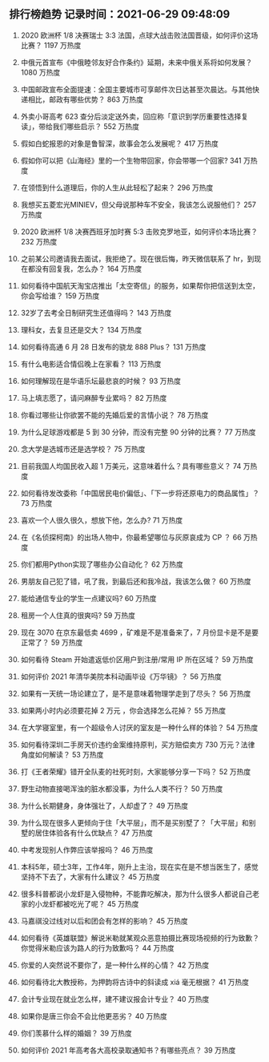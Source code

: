 
## 排行榜趋势 记录时间：2021-06-29 09:48:09
  
  1. 2020 欧洲杯 1/8 决赛瑞士 3:3 法国，点球大战击败法国晋级，如何评价这场比赛？ 1197 万热度
    
  2. 中俄元首宣布《中俄睦邻友好合作条约》延期，未来中俄关系将如何发展？ 1080 万热度
    
  3. 中国邮政宣布全面提速：全国主要城市可享邮件次日达甚至次晨达。与其他快递相比，邮政有哪些优势？ 863 万热度
    
  4. 外卖小哥高考 623 查分后淡定送外卖，回应称「意识到学历重要性选择复读」，带给我们哪些启示？ 552 万热度
    
  5. 假如白蛇报恩的对象是鲁智深，故事会怎么发展呢？ 417 万热度
    
  6. 假如你可以把《山海经》里的一个生物带回家，你会带哪一个回家? 341 万热度
    
  7. 在领悟到什么道理后，你的人生从此轻松了起来？ 296 万热度
    
  8. 我想买五菱宏光MINIEV，但父母说那种车不安全，我该怎么说服他们？ 257 万热度
    
  9. 2020 欧洲杯 1/8 决赛西班牙加时赛 5:3 击败克罗地亚，如何评价本场比赛？ 232 万热度
    
  10. 之前某公司邀请我去面试，我拒绝了。现在很后悔，昨天微信联系了 hr，到现在都没有回复我，怎么办？ 164 万热度
    
  11. 如何看待中国航天淘宝店推出「太空寄信」的服务，如果帮你把信送到太空，你会写给谁？ 159 万热度
    
  12. 32岁了去考全日制研究生还值得吗？ 143 万热度
    
  13. 理科女，去复旦还是交大？ 134 万热度
    
  14. 如何看待高通 6 月 28 日发布的骁龙 888 Plus？ 131 万热度
    
  15. 有什么电影适合情侣晚上在家看？ 113 万热度
    
  16. 如何理解现在是华语乐坛最悲哀的时候？ 93 万热度
    
  17. 马上填志愿了，请问麻醉专业累吗？ 82 万热度
    
  18. 你看过哪些让你欲罢不能的先婚后爱的言情小说？ 78 万热度
    
  19. 为什么足球游戏都是 5 到 30 分钟，而没有完整 90 分钟的比赛？ 77 万热度
    
  20. 念大学是选城市还是选学校？ 75 万热度
    
  21. 目前我国人均国民收入超 1 万美元，这意味着什么？具有哪些意义？ 74 万热度
    
  22. 如何看待发改委称「中国居民电价偏低」、「下一步将还原电力的商品属性」？ 73 万热度
    
  23. 喜欢一个人很久很久，想放下他，怎么办? 71 万热度
    
  24. 在《名侦探柯南》的出场人物中，你最希望哪位与灰原哀成为 CP ？ 66 万热度
    
  25. 你们都用Python实现了哪些办公自动化？ 62 万热度
    
  26. 男朋友自己犯了错，吼了我，到最后还和我冷战，我该怎么做？ 60 万热度
    
  27. 能给通信专业的学生一点建议吗? 60 万热度
    
  28. 租房一个人住真的很爽吗? 59 万热度
    
  29. 现在 3070 在京东最低卖 4699 ，矿难是不是准备来了，7 月份显卡是不是要正常了？ 59 万热度
    
  30. 如何看待 Steam 开始遣返低价区用户到注册/常用 IP 所在区域？ 59 万热度
    
  31. 如何评价 2021 年清华美院本科动画毕设《万华镜》？ 56 万热度
    
  32. 如果有一天统一场论建立了，是不是意味着物理学走到了尽头？ 56 万热度
    
  33. 如果两小时内必须要花掉 2 万元 ，你会选择怎么花掉？ 55 万热度
    
  34. 在大学寝室里，有一个超级令人讨厌的室友是一种什么样的体验？ 54 万热度
    
  35. 如何看待深圳二手房天价违约金案维持原判，买方赔偿卖方 730 万元？法律角度如何解读？ 53 万热度
    
  36. 打《王者荣耀》错开全队麦的社死时刻，大家能够分享一下吗？ 52 万热度
    
  37. 野生动物直接喝浑浊的脏水都没事，为什么人类不行？ 50 万热度
    
  38. 为什么长期健身，身体强壮了，人却虚了？ 49 万热度
    
  39. 为什么现在很多人更倾向于住「大平层」，而不是买别墅了？「大平层」和别墅的居住体验各有什么优缺点？ 47 万热度
    
  40. 中考发现别人作弊应该举报吗？ 46 万热度
    
  41. 本科5年，硕士3年，工作4年，刚升上主治，现在实在是不想当医生了，感觉坚持不下去了，大家有什么建议？ 45 万热度
    
  42. 很多科普都说小龙虾是入侵物种，不能靠吃解决，那为什么很多人都说自己老家的小龙虾都被吃光了呢？ 45 万热度
    
  43. 马嘉祺没过线对以后和团会有怎样的影响？ 45 万热度
    
  44. 如何看待《英雄联盟》解说米勒就某观众恶意拍摄比赛现场视频的行为致歉？你觉得米勒应该为路人的行为致歉吗？ 44 万热度
    
  45. 你爱的人突然说不要你了，是一种什么样的心情？ 42 万热度
    
  46. 如何看待北大教授称，为押韵将古诗中的斜读成 xiá 毫无根据？ 41 万热度
    
  47. 会计专业现在就业怎么样，建不建议报会计专业？ 40 万热度
    
  48. 如果你是唐三你会不会比他更恶劣？ 40 万热度
    
  49. 你们羡慕什么样的婚姻？ 39 万热度
    
  50. 如何评价 2021 年高考各大高校录取通知书？有哪些亮点？ 39 万热度
    